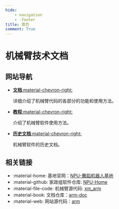 ```yaml
---
hide:
    - navigation
    - -footer
title: 首页
comment: True
---
```

# 机械臂技术文档

## 网站导航

<div class="grid cards" markdown>

-   [**文档**:material-chevron-right:](page/doc/index.md)

    详细介绍了机械臂代码的各部分的功能和使用方法。

-   [**教程**:material-chevron-right:](page/tutorial/index.md)

    介绍了机械臂软件使用方法。

-   [**历史文档**:material-chevron-right:](page/history/index.md)

    机械臂软件的历史文档。

</div>

## 相关链接

<div class="grid cards" markdown>

-   :material-home: 基地官网：[NPU-舞蹈机器人基地](https://npu-home.github.io/home/)
-   :material-github: 家政组软件仓库: [NPU-Home](https://github.com/NPU-Home)
-   :material-file-code: 机械臂源代码: [xm_arm](https://github.com/NPU-Home/xm_arm.git)
-   :material-book: 文档仓库：[arm-doc](https://github.com/NPU-Home/arm-doc)
-   :material-web: 网站源代码：[arm](https://github.com/NPU-Home/arm)

</div>